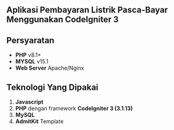 ## Aplikasi Pembayaran Listrik Pasca-Bayar Menggunakan CodeIgniter 3

## Persyaratan

- **PHP** v8.1+
- **MYSQL** v15.1
- **Web Server** Apache/Nginx


## Teknologi Yang Dipakai

1. **Javascript**
2. **PHP** dengan framework **CodeIgniter 3 (3.1.13)**
3. **MySQL**
5. **AdmitKit** Template


